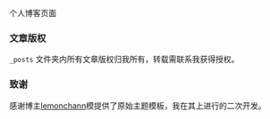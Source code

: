 个人博客页面

### 文章版权

`_posts` 文件夹内所有文章版权归我所有，转载需联系我获得授权。

### 致谢

感谢博主[lemonchann](https://github.com/lemonchann)模提供了原始主题模板，我在其上进行的二次开发。


